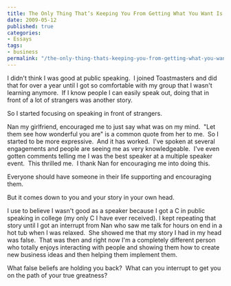 ```yaml
---
title: The Only Thing That’s Keeping You From Getting What You Want Is The Story You Keep Telling Yourself
date: 2009-05-12
published: true
categories:
- Essays
tags:
- business
permalink: "/the-only-thing-thats-keeping-you-from-getting-what-you-want-is-the-story-you-keep-telling-yourself/"
---
```

I didn't think I was good at public speaking.  I joined Toastmasters and did that for over a year until I got so comfortable with my group that I wasn't learning anymore.  If I know people I can easily speak out, doing that in front of a lot of strangers was another story.

So I started focusing on speaking in front of strangers.

Nan my girlfriend, encouraged me to just say what was on my mind.  "Let them see how wonderful you are" is a common quote from her to me.  So I started to be more expressive.  And it has worked.  I've spoken at several engagements and people are seeing me as very knowledgeable.  I've even gotten comments telling me I was the best speaker at a multiple speaker event.  This thrilled me.  I thank Nan for encouraging me into doing this.

Everyone should have someone in their life supporting and encouraging them.

But it comes down to you and your story in your own head.

I use to believe I wasn't good as a speaker because I got a C in public speaking in college (my only C I have ever received). I kept repeating that story until I got an interrupt from Nan who saw me talk for hours on end in a hot tub when I was relaxed.  She showed me that my story I had in my head was false.  That was then and right now I'm a completely different person  who totally enjoys interacting with people and showing them how to create new business ideas and then helping them implement them.

What false beliefs are holding you back?  What can you interrupt to get you on the path of your true greatness?

